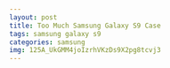 ```yaml
---
layout: post
title: Too Much Samsung Galaxy S9 Case
tags: samsung galaxy s9
categories: samsung
img: 125A_UkGMM4joIzrhVKzDs9X2pg8tcvj3
---
```

